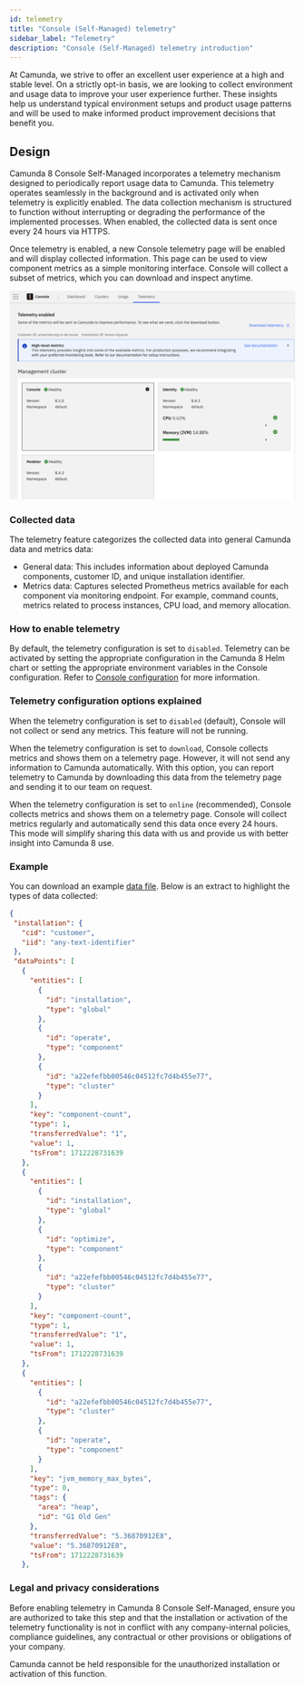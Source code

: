 ```yaml
---
id: telemetry
title: "Console (Self-Managed) telemetry"
sidebar_label: "Telemetry"
description: "Console (Self-Managed) telemetry introduction"
---
```


At Camunda, we strive to offer an excellent user experience at a high and stable level. On a strictly opt-in basis, we are looking to collect environment and usage data to improve your user experience further. These insights help us understand typical environment setups and product usage patterns and will be used to make informed product improvement decisions that benefit you.

## Design

Camunda 8 Console Self-Managed incorporates a telemetry mechanism designed to periodically report usage data to Camunda. This telemetry operates seamlessly in the background and is activated only when telemetry is explicitly enabled. The data collection mechanism is structured to function without interrupting or degrading the performance of the implemented processes. When enabled, the collected data is sent once every 24 hours via HTTPS.

Once telemetry is enabled, a new Console telemetry page will be enabled and will display collected information. This page can be used to view component metrics as a simple monitoring interface. Console will collect a subset of metrics, which you can download and inspect anytime.

![Telemetry Page View](./img/telemetry-page-view.png)

### Collected data

The telemetry feature categorizes the collected data into general Camunda data and metrics data:

- General data: This includes information about deployed Camunda components, customer ID, and unique installation identifier.
- Metrics data: Captures selected Prometheus metrics available for each component via monitoring endpoint. For example, command counts, metrics related to process instances, CPU load, and memory allocation.

### How to enable telemetry

By default, the telemetry configuration is set to `disabled`. Telemetry can be activated by setting the appropriate configuration in the Camunda 8 Helm chart or setting the appropriate environment variables in the Console configuration. Refer to [Console configuration](./configuration/configuration.md) for more information.

### Telemetry configuration options explained

When the telemetry configuration is set to `disabled` (default), Console will not collect or send any metrics. This feature will not be running.

When the telemetry configuration is set to `download`, Console collects metrics and shows them on a telemetry page. However, it will not send any information to Camunda automatically. With this option, you can report telemetry to Camunda by downloading this data from the telemetry page and sending it to our team on request.

When the telemetry configuration is set to `online` (recommended), Console collects metrics and shows them on a telemetry page. Console will collect metrics regularly and automatically send this data once every 24 hours. This mode will simplify sharing this data with us and provide us with better insight into Camunda 8 use.

### Example

You can download an example [data file](https://github.com/camunda/camunda-docs/blob/main/docs/self-managed/components/console/telemetry-sample.json). Below is an extract to highlight the types of data collected:

```json
{
 "installation": {
   "cid": "customer",
   "iid": "any-text-identifier"
 },
 "dataPoints": [
   {
     "entities": [
       {
         "id": "installation",
         "type": "global"
       },
       {
         "id": "operate",
         "type": "component"
       },
       {
         "id": "a22efefbb00546c04512fc7d4b455e77",
         "type": "cluster"
       }
     ],
     "key": "component-count",
     "type": 1,
     "transferredValue": "1",
     "value": 1,
     "tsFrom": 1712228731639
   },
   {
     "entities": [
       {
         "id": "installation",
         "type": "global"
       },
       {
         "id": "optimize",
         "type": "component"
       },
       {
         "id": "a22efefbb00546c04512fc7d4b455e77",
         "type": "cluster"
       }
     ],
     "key": "component-count",
     "type": 1,
     "transferredValue": "1",
     "value": 1,
     "tsFrom": 1712228731639
   },
   {
     "entities": [
       {
         "id": "a22efefbb00546c04512fc7d4b455e77",
         "type": "cluster"
       },
       {
         "id": "operate",
         "type": "component"
       }
     ],
     "key": "jvm_memory_max_bytes",
     "type": 0,
     "tags": {
       "area": "heap",
       "id": "G1 Old Gen"
     },
     "transferredValue": "5.36870912E8",
     "value": "5.36870912E8",
     "tsFrom": 1712228731639
   },
```

### Legal and privacy considerations

Before enabling telemetry in Camunda 8 Console Self-Managed, ensure you are authorized to take this step and that the installation or activation of the telemetry functionality is not in conflict with any company-internal policies, compliance guidelines, any contractual or other provisions or obligations of your company.

Camunda cannot be held responsible for the unauthorized installation or activation of this function.
